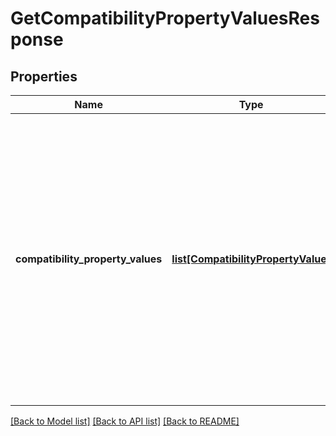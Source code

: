 # GetCompatibilityPropertyValuesResponse

## Properties
Name | Type | Description | Notes
------------ | ------------- | ------------- | -------------
**compatibility_property_values** | [**list[CompatibilityPropertyValue]**](CompatibilityPropertyValue.md) | This array contains all compatible vehicle property values that match the specified eBay marketplace, specified eBay category, and filters in the request. If the compatibility_property parameter value in the request is &#39;Trim&#39;, each value returned in each value field will be a different vehicle trim, applicable to any filters that are set in the filter query parameter of the request, and also based on the eBay marketplace and category specified in the call request. | [optional] 

[[Back to Model list]](../README.md#documentation-for-models) [[Back to API list]](../README.md#documentation-for-api-endpoints) [[Back to README]](../README.md)


